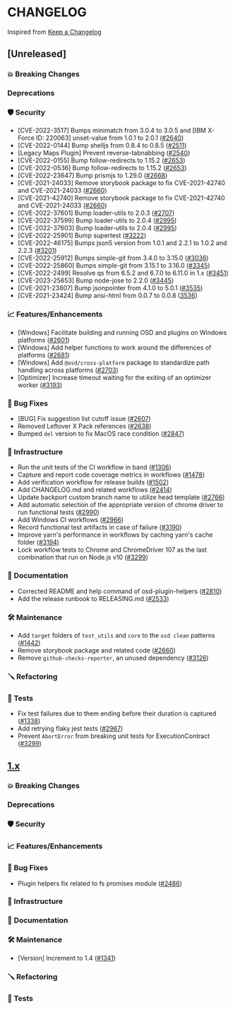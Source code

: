 # CHANGELOG
Inspired from [Keep a Changelog](https://keepachangelog.com/en/1.0.0/)

## [Unreleased]
### 💥 Breaking Changes

### Deprecations

### 🛡 Security

- [CVE-2022-3517] Bumps minimatch from 3.0.4 to 3.0.5 and [IBM X-Force ID: 220063] unset-value from 1.0.1 to 2.0.1 ([#2640](https://github.com/opensearch-project/OpenSearch-Dashboards/pull/2640))
- [CVE-2022-0144] Bump shelljs from 0.8.4 to 0.8.5 ([#2511](https://github.com/opensearch-project/OpenSearch-Dashboards/pull/2511))
- [Legacy Maps Plugin] Prevent reverse-tabnabbing ([#2540](https://github.com/opensearch-project/OpenSearch-Dashboards/pull/2540))
- [CVE-2022-0155] Bump follow-redirects to 1.15.2 ([#2653](https://github.com/opensearch-project/OpenSearch-Dashboards/pull/2653))
- [CVE-2022-0536] Bump follow-redirects to 1.15.2 ([#2653](https://github.com/opensearch-project/OpenSearch-Dashboards/pull/2653))
- [CVE-2022-23647] Bump prismjs to 1.29.0 ([#2668](https://github.com/opensearch-project/OpenSearch-Dashboards/pull/2668))
- [CVE-2021-24033] Remove storybook package to fix CVE-2021-42740 and CVE-2021-24033 ([#2660](https://github.com/opensearch-project/OpenSearch-Dashboards/pull/2660))
- [CVE-2021-42740] Remove storybook package to fix CVE-2021-42740 and CVE-2021-24033 ([#2660](https://github.com/opensearch-project/OpenSearch-Dashboards/pull/2660))
- [CVE-2022-37601] Bump loader-utils to 2.0.3 ([#2707](https://github.com/opensearch-project/OpenSearch-Dashboards/pull/2707))
- [CVE-2022-37599] Bump loader-utils to 2.0.4 ([#2995](https://github.com/opensearch-project/OpenSearch-Dashboards/pull/2995))
- [CVE-2022-37603] Bump loader-utils to 2.0.4 ([#2995](https://github.com/opensearch-project/OpenSearch-Dashboards/pull/2995))
- [CVE-2022-25901] Bump supertest ([#3222](https://github.com/opensearch-project/OpenSearch-Dashboards/pull/3322))
- [CVE-2022-46175] Bumps json5 version from 1.0.1 and 2.2.1 to 1.0.2 and 2.2.3 ([#3201](https://github.com/opensearch-project/OpenSearch-Dashboards/pull/3201))
- [CVE-2022-25912] Bumps simple-git from 3.4.0 to 3.15.0 ([#3036](https://github.com/opensearch-project/OpenSearch-Dashboards/pull/3036))
- [CVE-2022-25860] Bumps simple-git from 3.15.1 to 3.16.0 ([#3345](https://github.com/opensearch-project/OpenSearch-Dashboards/pull/3345))
- [CVE-2022-2499] Resolve qs from 6.5.2 and 6.7.0 to 6.11.0 in 1.x ([#3451](https://github.com/opensearch-project/OpenSearch-Dashboards/pull/3451))
- [CVE-2023-25653] Bump node-jose to 2.2.0 ([#3445](https://github.com/opensearch-project/OpenSearch-Dashboards/pull/3445))
- [CVE-2021-23807] Bump jsonpointer from 4.1.0 to 5.0.1 ([#3535](https://github.com/opensearch-project/OpenSearch-Dashboards/pull/3535))
- [CVE-2021-23424] Bump ansi-html from 0.0.7 to 0.0.8 ([3536](https://github.com/opensearch-project/OpenSearch-Dashboards/pull/3536))

### 📈 Features/Enhancements

- [Windows] Facilitate building and running OSD and plugins on Windows platforms ([#2601](https://github.com/opensearch-project/OpenSearch-Dashboards/pull/2601))
- [Windows] Add helper functions to work around the differences of platforms ([#2681](https://github.com/opensearch-project/OpenSearch-Dashboards/pull/2681))
- [Windows] Add `@osd/cross-platform` package to standardize path handling across platforms ([#2703](https://github.com/opensearch-project/OpenSearch-Dashboards/pull/2703))
- [Optimizer] Increase timeout waiting for the exiting of an optimizer worker ([#3193](https://github.com/opensearch-project/OpenSearch-Dashboards/pull/3193))


### 🐛 Bug Fixes

- [BUG] Fix suggestion list cutoff issue ([#2607](https://github.com/opensearch-project/OpenSearch-Dashboards/pull/2607))
- Removed Leftover X Pack references ([#2638](https://github.com/opensearch-project/OpenSearch-Dashboards/pull/2638))
- Bumped `del` version to fix MacOS race condition ([#2847](https://github.com/opensearch-project/OpenSearch-Dashboards/pull/2873))

### 🚞 Infrastructure

- Run the unit tests of the CI workflow in band ([#1306](https://github.com/opensearch-project/OpenSearch-Dashboards/pull/1306))
- Capture and report code coverage metrics in workflows ([#1478](https://github.com/opensearch-project/OpenSearch-Dashboards/pull/1478))
- Add verification workflow for release builds ([#1502](https://github.com/opensearch-project/OpenSearch-Dashboards/pull/1502))
- Add CHANGELOG.md and related workflows ([#2414](https://github.com/opensearch-project/OpenSearch-Dashboards/pull/2414))
- Update backport custom branch name to utilize head template ([#2766](https://github.com/opensearch-project/OpenSearch-Dashboards/pull/2766))
- Add automatic selection of the appropriate version of chrome driver to run functional tests ([#2990](https://github.com/opensearch-project/OpenSearch-Dashboards/pull/2990))
- Add Windows CI workflows ([#2966](https://github.com/opensearch-project/OpenSearch-Dashboards/pull/2966))
- Record functional test artifacts in case of failure ([#3190](https://github.com/opensearch-project/OpenSearch-Dashboards/pull/3190))
- Improve yarn's performance in workflows by caching yarn's cache folder ([#3194](https://github.com/opensearch-project/OpenSearch-Dashboards/pull/3194))
- Lock workflow tests to Chrome and ChromeDriver 107 as the last combination that run on Node.js v10 ([#3299](https://github.com/opensearch-project/OpenSearch-Dashboards/pull/3299))

### 📝 Documentation

- Corrected README and help command of osd-plugin-helpers ([#2810](https://github.com/opensearch-project/OpenSearch-Dashboards/pull/2810))
- Add the release runbook to RELEASING.md ([#2533](https://github.com/opensearch-project/OpenSearch-Dashboards/pull/2533))

### 🛠 Maintenance

- Add `target` folders of `test_utils` and `core` to the `osd clean` patterns ([#1442](https://github.com/opensearch-project/OpenSearch-Dashboards/pull/1442))
- Remove storybook package and related code ([#2660](https://github.com/opensearch-project/OpenSearch-Dashboards/pull/2660))
- Remove `github-checks-reporter`, an unused dependency ([#3126](https://github.com/opensearch-project/OpenSearch-Dashboards/pull/3126))

### 🪛 Refactoring

### 🔩 Tests

- Fix test failures due to them ending before their duration is captured ([#1338](https://github.com/opensearch-project/OpenSearch-Dashboards/pull/1338))
- Add retrying flaky jest tests ([#2967](https://github.com/opensearch-project/OpenSearch-Dashboards/pull/2967))
- Prevent `AbortError` from breaking unit tests for ExecutionContract ([#3299](https://github.com/opensearch-project/OpenSearch-Dashboards/pull/3299))

## [1.x]
### 💥 Breaking Changes

### Deprecations

### 🛡 Security

### 📈 Features/Enhancements

### 🐛 Bug Fixes

- Plugin helpers fix related to fs promises module ([#2486](https://github.com/opensearch-project/OpenSearch-Dashboards/pull/2486))

### 🚞 Infrastructure

### 📝 Documentation

### 🛠 Maintenance

- [Version] Increment to 1.4 ([#1341](https://github.com/opensearch-project/OpenSearch-Dashboards/pull/1341))

### 🪛 Refactoring

### 🔩 Tests

[1.x]: https://github.com/opensearch-project/OpenSearch-Dashboards/compare/1.3.5...1.x
